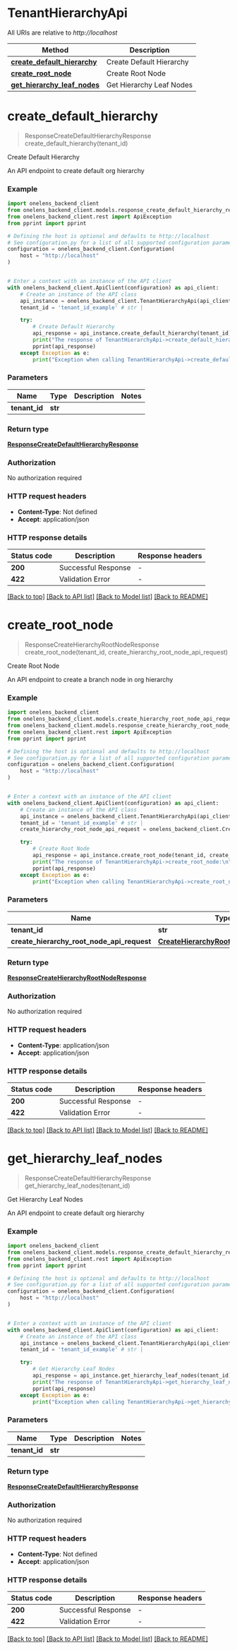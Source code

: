 # TenantHierarchyApi

All URIs are relative to *http://localhost*

Method | Description
------------- | -------------
[**create_default_hierarchy**](TenantHierarchyApi.md#create_default_hierarchy) | Create Default Hierarchy
[**create_root_node**](TenantHierarchyApi.md#create_root_node) | Create Root Node
[**get_hierarchy_leaf_nodes**](TenantHierarchyApi.md#get_hierarchy_leaf_nodes) | Get Hierarchy Leaf Nodes


# **create_default_hierarchy**
> ResponseCreateDefaultHierarchyResponse create_default_hierarchy(tenant_id)

Create Default Hierarchy

An API endpoint to create default org hierarchy

### Example


```python
import onelens_backend_client
from onelens_backend_client.models.response_create_default_hierarchy_response import ResponseCreateDefaultHierarchyResponse
from onelens_backend_client.rest import ApiException
from pprint import pprint

# Defining the host is optional and defaults to http://localhost
# See configuration.py for a list of all supported configuration parameters.
configuration = onelens_backend_client.Configuration(
    host = "http://localhost"
)


# Enter a context with an instance of the API client
with onelens_backend_client.ApiClient(configuration) as api_client:
    # Create an instance of the API class
    api_instance = onelens_backend_client.TenantHierarchyApi(api_client)
    tenant_id = 'tenant_id_example' # str | 

    try:
        # Create Default Hierarchy
        api_response = api_instance.create_default_hierarchy(tenant_id)
        print("The response of TenantHierarchyApi->create_default_hierarchy:\n")
        pprint(api_response)
    except Exception as e:
        print("Exception when calling TenantHierarchyApi->create_default_hierarchy: %s\n" % e)
```



### Parameters


Name | Type | Description  | Notes
------------- | ------------- | ------------- | -------------
 **tenant_id** | **str**|  | 

### Return type

[**ResponseCreateDefaultHierarchyResponse**](ResponseCreateDefaultHierarchyResponse.md)

### Authorization

No authorization required

### HTTP request headers

 - **Content-Type**: Not defined
 - **Accept**: application/json

### HTTP response details

| Status code | Description | Response headers |
|-------------|-------------|------------------|
**200** | Successful Response |  -  |
**422** | Validation Error |  -  |

[[Back to top]](#) [[Back to API list]](../README.md#documentation-for-api-endpoints) [[Back to Model list]](../README.md#documentation-for-models) [[Back to README]](../README.md)

# **create_root_node**
> ResponseCreateHierarchyRootNodeResponse create_root_node(tenant_id, create_hierarchy_root_node_api_request)

Create Root Node

An API endpoint to create a branch node in org hierarchy

### Example


```python
import onelens_backend_client
from onelens_backend_client.models.create_hierarchy_root_node_api_request import CreateHierarchyRootNodeAPIRequest
from onelens_backend_client.models.response_create_hierarchy_root_node_response import ResponseCreateHierarchyRootNodeResponse
from onelens_backend_client.rest import ApiException
from pprint import pprint

# Defining the host is optional and defaults to http://localhost
# See configuration.py for a list of all supported configuration parameters.
configuration = onelens_backend_client.Configuration(
    host = "http://localhost"
)


# Enter a context with an instance of the API client
with onelens_backend_client.ApiClient(configuration) as api_client:
    # Create an instance of the API class
    api_instance = onelens_backend_client.TenantHierarchyApi(api_client)
    tenant_id = 'tenant_id_example' # str | 
    create_hierarchy_root_node_api_request = onelens_backend_client.CreateHierarchyRootNodeAPIRequest() # CreateHierarchyRootNodeAPIRequest | 

    try:
        # Create Root Node
        api_response = api_instance.create_root_node(tenant_id, create_hierarchy_root_node_api_request)
        print("The response of TenantHierarchyApi->create_root_node:\n")
        pprint(api_response)
    except Exception as e:
        print("Exception when calling TenantHierarchyApi->create_root_node: %s\n" % e)
```



### Parameters


Name | Type | Description  | Notes
------------- | ------------- | ------------- | -------------
 **tenant_id** | **str**|  | 
 **create_hierarchy_root_node_api_request** | [**CreateHierarchyRootNodeAPIRequest**](CreateHierarchyRootNodeAPIRequest.md)|  | 

### Return type

[**ResponseCreateHierarchyRootNodeResponse**](ResponseCreateHierarchyRootNodeResponse.md)

### Authorization

No authorization required

### HTTP request headers

 - **Content-Type**: application/json
 - **Accept**: application/json

### HTTP response details

| Status code | Description | Response headers |
|-------------|-------------|------------------|
**200** | Successful Response |  -  |
**422** | Validation Error |  -  |

[[Back to top]](#) [[Back to API list]](../README.md#documentation-for-api-endpoints) [[Back to Model list]](../README.md#documentation-for-models) [[Back to README]](../README.md)

# **get_hierarchy_leaf_nodes**
> ResponseCreateDefaultHierarchyResponse get_hierarchy_leaf_nodes(tenant_id)

Get Hierarchy Leaf Nodes

An API endpoint to create default org hierarchy

### Example


```python
import onelens_backend_client
from onelens_backend_client.models.response_create_default_hierarchy_response import ResponseCreateDefaultHierarchyResponse
from onelens_backend_client.rest import ApiException
from pprint import pprint

# Defining the host is optional and defaults to http://localhost
# See configuration.py for a list of all supported configuration parameters.
configuration = onelens_backend_client.Configuration(
    host = "http://localhost"
)


# Enter a context with an instance of the API client
with onelens_backend_client.ApiClient(configuration) as api_client:
    # Create an instance of the API class
    api_instance = onelens_backend_client.TenantHierarchyApi(api_client)
    tenant_id = 'tenant_id_example' # str | 

    try:
        # Get Hierarchy Leaf Nodes
        api_response = api_instance.get_hierarchy_leaf_nodes(tenant_id)
        print("The response of TenantHierarchyApi->get_hierarchy_leaf_nodes:\n")
        pprint(api_response)
    except Exception as e:
        print("Exception when calling TenantHierarchyApi->get_hierarchy_leaf_nodes: %s\n" % e)
```



### Parameters


Name | Type | Description  | Notes
------------- | ------------- | ------------- | -------------
 **tenant_id** | **str**|  | 

### Return type

[**ResponseCreateDefaultHierarchyResponse**](ResponseCreateDefaultHierarchyResponse.md)

### Authorization

No authorization required

### HTTP request headers

 - **Content-Type**: Not defined
 - **Accept**: application/json

### HTTP response details

| Status code | Description | Response headers |
|-------------|-------------|------------------|
**200** | Successful Response |  -  |
**422** | Validation Error |  -  |

[[Back to top]](#) [[Back to API list]](../README.md#documentation-for-api-endpoints) [[Back to Model list]](../README.md#documentation-for-models) [[Back to README]](../README.md)

